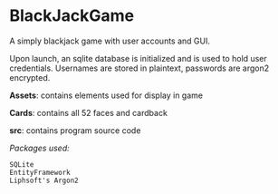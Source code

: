 # BlackJackGame
A simply blackjack game with user accounts and GUI. 

Upon launch, an sqlite database is initialized and is used to hold user credentials. Usernames are stored in plaintext, passwords are argon2 encrypted. 

**Assets**: contains elements used for display in game

**Cards**: contains all 52 faces and cardback

**src**: contains program source code


*Packages used:*
```
SQLite
EntityFramework
Liphsoft's Argon2
```
